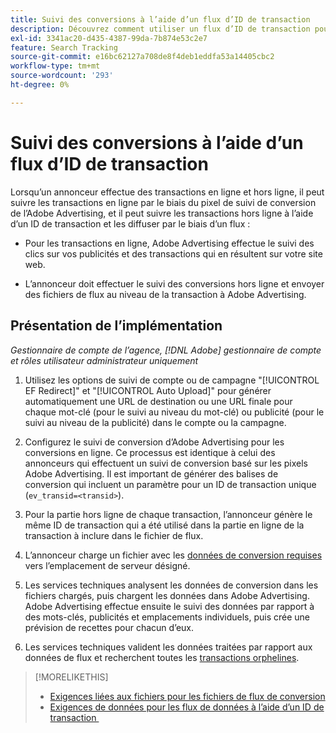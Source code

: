```yaml
---
title: Suivi des conversions à l’aide d’un flux d’ID de transaction
description: Découvrez comment utiliser un flux d’ID de transaction pour les données de suivi de conversion.
exl-id: 3341ac20-d435-4387-99da-7b874e53c2e7
feature: Search Tracking
source-git-commit: e16bc62127a708de8f4deb1eddfa53a14405cbc2
workflow-type: tm+mt
source-wordcount: '293'
ht-degree: 0%

---
```


# Suivi des conversions à l’aide d’un flux d’ID de transaction

Lorsqu’un annonceur effectue des transactions en ligne et hors ligne, il peut suivre les transactions en ligne par le biais du pixel de suivi de conversion de l’Adobe Advertising, et il peut suivre les transactions hors ligne à l’aide d’un ID de transaction et les diffuser par le biais d’un flux :

* Pour les transactions en ligne, Adobe Advertising effectue le suivi des clics sur vos publicités et des transactions qui en résultent sur votre site web.

* L’annonceur doit effectuer le suivi des conversions hors ligne et envoyer des fichiers de flux au niveau de la transaction à Adobe Advertising.

## Présentation de l’implémentation

*Gestionnaire de compte de l’agence, [!DNL Adobe] gestionnaire de compte et rôles utilisateur administrateur uniquement*

1. Utilisez les options de suivi de compte ou de campagne &quot;[!UICONTROL EF Redirect]&quot; et &quot;[!UICONTROL Auto Upload]&quot; pour générer automatiquement une URL de destination ou une URL finale pour chaque mot-clé (pour le suivi au niveau du mot-clé) ou publicité (pour le suivi au niveau de la publicité) dans le compte ou la campagne.

1. Configurez le suivi de conversion d’Adobe Advertising pour les conversions en ligne. Ce processus est identique à celui des annonceurs qui effectuent un suivi de conversion basé sur les pixels Adobe Advertising. Il est important de générer des balises de conversion qui incluent un paramètre pour un ID de transaction unique (`ev_transid=<transid>`).

1. Pour la partie hors ligne de chaque transaction, l’annonceur génère le même ID de transaction qui a été utilisé dans la partie en ligne de la transaction à inclure dans le fichier de flux.

1. L’annonceur charge un fichier avec les [&#x200B; données de conversion requises](/help/search-social-commerce/tracking/feed-transaction-id-data-requirements.md) vers l’emplacement de serveur désigné.

1. Les services techniques analysent les données de conversion dans les fichiers chargés, puis chargent les données dans Adobe Advertising. Adobe Advertising effectue ensuite le suivi des données par rapport à des mots-clés, publicités et emplacements individuels, puis crée une prévision de recettes pour chacun d’eux.

1. Les services techniques valident les données traitées par rapport aux données de flux et recherchent toutes les [transactions orphelines](/help/search-social-commerce/glossary.md#o-p).

>[!MORELIKETHIS]
>
>* [Exigences liées aux fichiers pour les fichiers de flux de conversion](feed-file-requirements.md)
>* [&#x200B; Exigences de données pour les flux de données à l’aide d’un ID de transaction &#x200B;](/help/search-social-commerce/tracking/feed-transaction-id-data-requirements.md)

